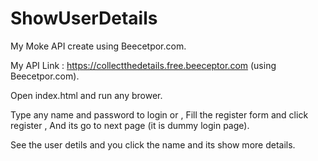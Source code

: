 # ShowUserDetails

My Moke API create using Beecetpor.com.

My API Link : https://collectthedetails.free.beeceptor.com  (using Beecetpor.com).

Open index.html and run any brower.

Type any name and password to login or ,
Fill the register form and click register ,
And its go to next page (it is dummy login page).

See the user detils and you click the name and its show more details.
